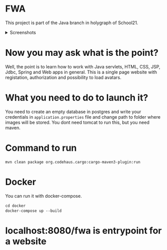 # FWA
This project is part of the Java branch in holygraph of School21.

<details>
<summary>Screenshots</summary>
<details>
<summary>Index</summary>
<img src="/screenshots/index.png">
</details>
<details>
<summary>SignUp</summary>
<img src="/screenshots/signUp.png">
</details>
<details>
<summary>SignIn</summary>
<img src="/screenshots/signIn.png">
</details>
<details>
<summary>Default Profile</summary>
<img src="/screenshots/default_profile_page.png">
</details>
<details>
<summary>Profile with avatar</summary>
<img src="/screenshots/profile_page_with_avatar.png">
</details>
</details>

# Now you may ask what is the point?
Well, the point is to learn how to work with Java servlets, HTML, CSS, JSP, Jdbc, Spring and Web apps in general.
This is a single page website with registation, authorization and possibility to load avatars.

# What you need to do to launch it?
You need to create an empty database in postgres and write your credentials in ```application.properties``` file and change path to folder where images will be stored.
You dont need tomcat to run this, but you need maven.

# Command to run
```
mvn clean package org.codehaus.cargo:cargo-maven3-plugin:run
```

# Docker
You can run it with docker-compose.

```
cd docker
docker-compose up --build
```

# localhost:8080/fwa is entrypoint for a website
